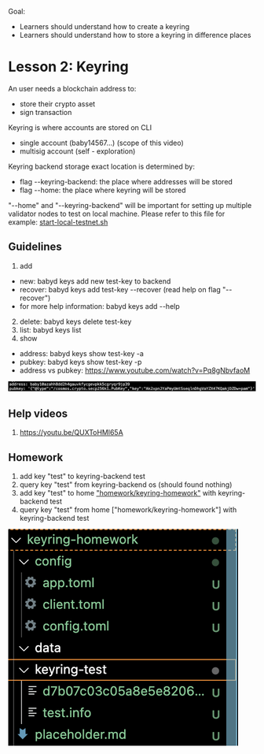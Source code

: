 Goal: 
* Learners should understand how to create a keyring
* Learners should understand how to store a keyring in difference places

# Lesson 2: Keyring

An user needs a blockchain address to:
* store their crypto asset
* sign transaction

Keyring is where accounts are stored on CLI
* single account (baby14567...) (scope of this video)
* multisig account (self - exploration)

Keyring backend storage exact location is determined by:
* flag --keyring-backend: the place where addresses will be stored
* flag --home: the place where keyring will be stored

"--home" and "--keyring-backend" will be important for setting up multiple validator nodes to test on local machine. Please refer to this file for example: [start-local-testnet.sh](../../scripts/start-local-testnet.sh)

## Guidelines
1. add
* new: babyd keys add new test-key to backend
* recover: babyd keys add test-key --recover (read help on flag "--recover")
* for more help information: babyd keys add --help
2. delete: babyd keys delete test-key
3. list: babyd keys list
4. show
* address: babyd keys show test-key -a
* pubkey: babyd keys show test-key -p
* address vs pubkey: https://www.youtube.com/watch?v=Pq8gNbvfaoM

![image](images/pub_addr.png)

## Help videos
1. https://youtu.be/QUXToHMl65A

## Homework
1. add key "test" to keyring-backend test
2. query key "test" from keyring-backend os (should found nothing)
3. add key "test" to home ["homework/keyring-homework"](../../homework/keyring-homework/placeholder.md) with keyring-backend test
4. query key "test" from home ["homework/keyring-homework"] with keyring-backend test

![result](images/keyring-hw.png)
